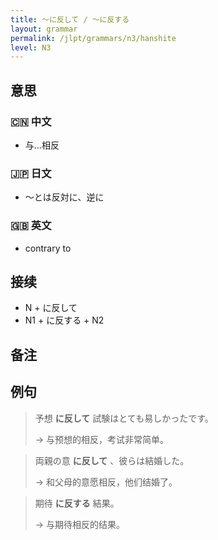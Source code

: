 ```yaml
---
title: 〜に反して / 〜に反する
layout: grammar
permalink: /jlpt/grammars/n3/hanshite
level: N3
---
```


## 意思

### 🇨🇳 中文

- 与...相反

### 🇯🇵 日文

- 〜とは反対に、逆に

### 🇬🇧 英文

- contrary to

## 接续

- N + に反して
- N1 + に反する + N2

## 备注


## 例句

> 予想 **に反して** 試験はとても易しかったです。
>
> → 与预想的相反，考试非常简单。

> 両親の意 **に反して** 、彼らは結婚した。
>
> → 和父母的意愿相反，他们结婚了。

> 期待 **に反する** 結果。
>
> → 与期待相反的结果。

